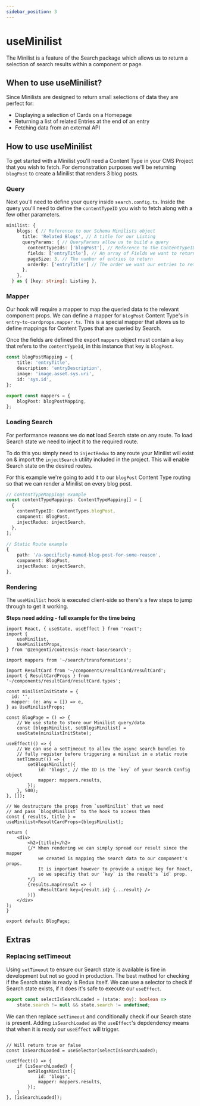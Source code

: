 ```yaml
---
sidebar_position: 3
---
```



# useMinilist

The Minilist is a feature of the Search package which allows us to return a selection of search results within a component or page.


## When to use useMinilist?

Since Minilists are designed to return small selections of data they are perfect for:

- Displaying a selection of Cards on a Homepage
- Returning a list of related Entries at the end of an entry
- Fetching data from an external API

## How to use useMinilist

To get started with a Minilist you’ll need a Content Type in your CMS Project that you wish to fetch. For demonstration purposes we'll be returning `blogPost` to create a Minilist that renders 3 blog posts. 

### Query

Next you'll need to define your query inside `search.config.ts`. Inside the query you'll need to define the `contentTypeID` you wish to fetch along with a few other parameters.

```ts title="A query object for a minilist"
minilist: {
    blogs: { // Reference to our Schema Minilists object
      title: 'Related Blogs', // A title for our Listing
      queryParams: { // QueryParams allow us to build a query
        contentTypeIds: ['blogPost'], // Reference to the ContentTypeID we want to fetch
        fields: ['entryTitle'], // An array of Fields we want to return from BlogPost
        pageSize: 3, // The number of entries to return
        orderBy: ['entryTitle'] // The order we want our entries to return in
      },
    },
  } as { [key: string]: Listing },
```

### Mapper

Our hook will require a mapper to map the queried data to the relevant component props. We can define a mapper for `blogPost` Content Type's in `entry-to-cardprops.mapper.ts`. This is a special mapper that allows us to define mappings for Content Types that are queried by Search.

Once the fields are defined the export `mappers` object must contain a `key` that refers to the `contentTypeId`, in this instance that key is `blogPost`.

```ts title="Adding 'blogPost' mappings to our Search mapper (entry-to-cardprops.mapper.ts)"
const blogPostMapping = { 
    title: 'entryTitle',
    description: 'entryDescription',
    image: 'image.asset.sys.uri',
    id: 'sys.id',
};

export const mappers = {
    blogPost: blogPostMapping,
};
```

### Loading Search

For performance reasons we do **not** load Search state on any route. To load Search state we need to inject it to the required route.

To do this you simply need to `injectRedux` to any route your Minilist will exist on & import the `injectSearch` utility included in the project. This will enable Search state on the desired routes.

For this example we're going to add it to our `blogPost` Content Type routing so that we can render a Minilist on every blog post.

```ts title="Injecting Search state to a variety of Route types"
// ContentTypeMappings example
const contentTypeMappings: ContentTypeMapping[] = [
  {
    contentTypeID: ContentTypes.blogPost,
    component: BlogPost,
    injectRedux: injectSearch,
  },
];

// Static Route example
{
    path: '/a-specificly-named-blog-post-for-some-reason',
    component: BlogPost,
    injectRedux: injectSearch,
},
```

### Rendering

The `useMinilist` hook is executed client-side so there's a few steps to jump through to get it working.

**Steps need adding - full example for the time being**

```tsx title="Example of useMinilist"
import React, { useState, useEffect } from 'react';
import {
    useMinilist,
    UseMinilistProps,
} from '@zengenti/contensis-react-base/search';

import mappers from '~/search/transformations';

import ResultCard from '~/components/resultCard/resultCard';
import { ResultCardProps } from '~/components/resultCard/resultCard.types';

const minilistInitState = {
  id: '',
  mapper: (e: any = []) => e,
} as UseMinilistProps;

const BlogPage = () => {
    // We use state to store our Minilist query/data
    const [blogsMinilist, setBlogsMinilist] =
    useState(minilistInitState);

useEffect(() => {
    // We can use a setTimeout to allow the async search bundles to
    // fully register before triggering a minilist in a static route
    setTimeout(() => {
        setBlogsMinilist({
            id: 'blogs', // The ID is the `key` of your Search Config object
            mapper: mappers.results,
        });
    }, 500);
}, []);

// We destructure the props from `useMinilist` that we need
// and pass `blogsMinilist` to the hook to access them
const { results, title } =
useMinilist<ResultCardProps>(blogsMinilist);

return (
    <div>
        <h2>{title}</h2>
        {/* When rendering we can simply spread our result since the mapper 
            we created is mapping the search data to our component's props.
            It is important however to provide a unique key for React,
            so we specifiy that our `key` is the result's `id` prop.
        */} 
        {results.map(result => (
            <ResultCard key={result.id} {...result} />
        ))}
    </div>
);
}

export default BlogPage;
```

## Extras

### Replacing setTimeout

Using `setTimeout` to ensure our Search state is available is fine in development but not so good in production. The best method for checking if the Search state is ready is Redux itself. We can use a selector to check if Search state exists, if it does it's safe to execute our `useEffect`.

```ts title="A boolean selector for querying Search state"
export const selectIsSearchLoaded = (state: any): boolean =>
    state.search != null && state.search != undefined;
```

We can then replace `setTimeout` and conditionally check if our Search state is present. Adding `isSearchLoaded` as the `useEffect`'s depdendency means that when it is ready our `useEffect` will trigger.

```tsx title="Replacing setTimeout with a selector"

// Will return true or false
const isSearchLoaded = useSelector(selectIsSearchLoaded);

useEffect(() => {
    if (isSearchLoaded) {
        setBlogsMinilist({
            id: 'blogs', 
            mapper: mappers.results,
        });
    }
}, [isSearchLoaded]);

```